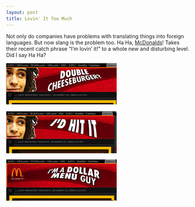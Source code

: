 ```yaml
---
layout: post
title: Lovin' It Too Much
---
```

Not only do companies have problems with translating things into foreign languages. But now slang is the problem too. Ha Ha, [McDonalds](https://web.archive.org/web/20060203114045/http://andrewteman.org:80/blog/index.php?p=39)! Takes their recent catch phrase “I’m lovin’ it!” to a whole new and disturbing level. Did I say Ha Ha?

![mcd1](/assets/img/2005/mcd0.gif)

![mcd2](/assets/img/2005/mcd1.gif)

![mcd3](/assets/img/2005/mcd2.gif)
